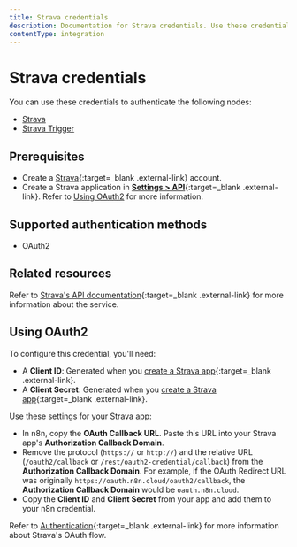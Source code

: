 ```yaml
---
title: Strava credentials
description: Documentation for Strava credentials. Use these credentials to authenticate Strava in n8n, a workflow automation platform.
contentType: integration
---
```


# Strava credentials

You can use these credentials to authenticate the following nodes:

- [Strava](/integrations/builtin/app-nodes/n8n-nodes-base.strava/)
- [Strava Trigger](/integrations/builtin/trigger-nodes/n8n-nodes-base.stravatrigger/)

## Prerequisites

- Create a [Strava](https://strava.com){:target=_blank .external-link} account.
- Create a Strava application in [**Settings > API**](https://www.strava.com/settings/api){:target=_blank .external-link}. Refer to [Using OAuth2](#using-oauth2) for more information.

## Supported authentication methods

- OAuth2

## Related resources

Refer to [Strava's API documentation](https://developers.strava.com/docs/reference/){:target=_blank .external-link} for more information about the service.

## Using OAuth2

To configure this credential, you'll need:

- A **Client ID**: Generated when you [create a Strava app](https://developers.strava.com/docs/getting-started/#account){:target=_blank .external-link}.
- A **Client Secret**: Generated when you [create a Strava app](https://developers.strava.com/docs/getting-started/#account){:target=_blank .external-link}.

Use these settings for your Strava app:

- In n8n, copy the **OAuth Callback URL**. Paste this URL into your Strava app's **Authorization Callback Domain**.
- Remove the protocol (`https://` or `http://`) and the relative URL (`/oauth2/callback` or `/rest/oauth2-credential/callback`) from the **Authorization Callback Domain**. For example, if the OAuth Redirect URL was originally `https://oauth.n8n.cloud/oauth2/callback`, the **Authorization Callback Domain** would be `oauth.n8n.cloud`.
- Copy the **Client ID** and **Client Secret** from your app and add them to your n8n credential.

Refer to [Authentication](https://developers.strava.com/docs/authentication/){:target=_blank .external-link} for more information about Strava's OAuth flow.
